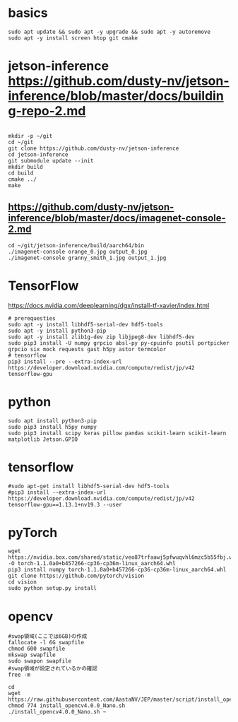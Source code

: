 # basics
```
sudo apt update && sudo apt -y upgrade && sudo apt -y autoremove
sudo apt -y install screen htop git cmake
```

# jetson-inference https://github.com/dusty-nv/jetson-inference/blob/master/docs/building-repo-2.md
```

mkdir -p ~/git
cd ~/git
git clone https://github.com/dusty-nv/jetson-inference
cd jetson-inference
git submodule update --init
mkdir build
cd build
cmake ../
make
```

## https://github.com/dusty-nv/jetson-inference/blob/master/docs/imagenet-console-2.md
```
cd ~/git/jetson-inference/build/aarch64/bin
./imagenet-console orange_0.jpg output_0.jpg
./imagenet-console granny_smith_1.jpg output_1.jpg
```

# TensorFlow
https://docs.nvidia.com/deeplearning/dgx/install-tf-xavier/index.html
```
# prerequesties
sudo apt -y install libhdf5-serial-dev hdf5-tools
sudo apt -y install python3-pip
sudo apt -y install zlib1g-dev zip libjpeg8-dev libhdf5-dev 
sudo pip3 install -U numpy grpcio absl-py py-cpuinfo psutil portpicker grpcio six mock requests gast h5py astor termcolor
# tensorflow
pip3 install --pre --extra-index-url https://developer.download.nvidia.com/compute/redist/jp/v42 tensorflow-gpu
```

# python
```
sudo apt install python3-pip
sudo pip3 install h5py numpy
sudo pip3 install scipy keras pillow pandas scikit-learn scikit-learn matplotlib Jetson.GPIO
```

# tensorflow
```
#sudo apt-get install libhdf5-serial-dev hdf5-tools
#pip3 install --extra-index-url https://developer.download.nvidia.com/compute/redist/jp/v42 tensorflow-gpu==1.13.1+nv19.3 --user
```

# pyTorch
```
wget https://nvidia.box.com/shared/static/veo87trfaawj5pfwuqvhl6mzc5b55fbj.whl -O torch-1.1.0a0+b457266-cp36-cp36m-linux_aarch64.whl
pip3 install numpy torch-1.1.0a0+b457266-cp36-cp36m-linux_aarch64.whl
git clone https://github.com/pytorch/vision
cd vision
sudo python setup.py install
```

# opencv
```
#swap領域(ここでは6GB)の作成
fallocate -l 6G swapfile
chmod 600 swapfile
mkswap swapfile
sudo swapon swapfile
#swap領域が設定されているかの確認
free -m

cd
wget https://raw.githubusercontent.com/AastaNV/JEP/master/script/install_opencv4.0.0_Nano.sh
chmod 774 install_opencv4.0.0_Nano.sh
./install_opencv4.0.0_Nano.sh ~
```

